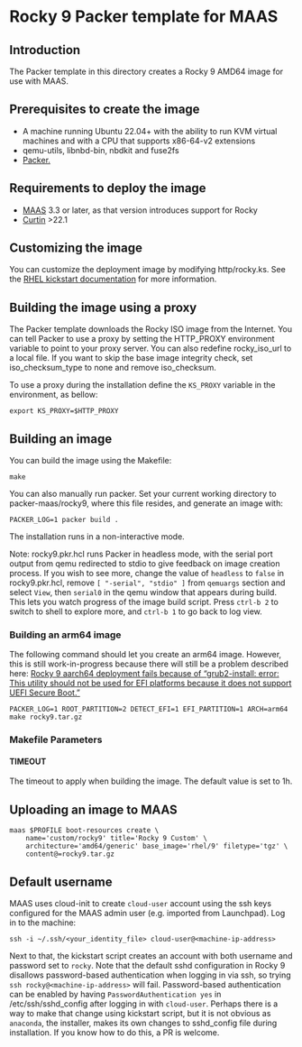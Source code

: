 # Rocky 9 Packer template for MAAS

## Introduction

The Packer template in this directory creates a Rocky 9 AMD64 image for use with MAAS.

## Prerequisites to create the image

* A machine running Ubuntu 22.04+ with the ability to run KVM virtual machines and with a CPU that supports x86-64-v2 extensions
* qemu-utils, libnbd-bin, nbdkit and fuse2fs
* [Packer.](https://www.packer.io/intro/getting-started/install.html)

## Requirements to deploy the image

* [MAAS](https://maas.io) 3.3 or later, as that version introduces support for Rocky
* [Curtin](https://launchpad.net/curtin) >22.1

## Customizing the image

You can customize the deployment image by modifying http/rocky.ks. See the [RHEL kickstart documentation](https://access.redhat.com/documentation/en-us/red_hat_enterprise_linux/8/html/performing_an_advanced_rhel_installation/kickstart-commands-and-options-reference_installing-rhel-as-an-experienced-user#part-or-partition_kickstart-commands-for-handling-storage) for more information.

## Building the image using a proxy

The Packer template downloads the Rocky ISO image from the Internet. You can tell Packer to use a proxy by setting the HTTP_PROXY environment variable to point to your proxy server. You can also  redefine rocky_iso_url to a local file. If you want to skip the base image integrity check, set iso_checksum_type to none and remove iso_checksum.

To use a proxy during the installation define the `KS_PROXY` variable in the environment, as bellow:

```shell
export KS_PROXY=$HTTP_PROXY
```


## Building an image

You can build the image using the Makefile:

```shell
make
```

You can also manually run packer. Set your current working directory to packer-maas/rocky9, where this file resides, and generate an image with:

```shell
PACKER_LOG=1 packer build .
```

The installation runs in a non-interactive mode.

Note: rocky9.pkr.hcl runs Packer in headless mode, with the serial port output from qemu redirected to stdio to give feedback on image creation process. If you wish to see more, change the value of `headless` to `false` in rocky9.pkr.hcl, remove `[ "-serial", "stdio" ]` from `qemuargs` section and select `View`, then `serial0` in the qemu window that appears during build. This lets you watch progress of the image build script. Press `ctrl-b 2` to switch to shell to explore more, and `ctrl-b 1` to go back to log view.

### Building an arm64 image

The following command should let you create an arm64 image. However, this is still work-in-progress because there will still be a problem described here: [Rocky 9 aarch64 deployment fails because of “grub2-install: error: This utility should not be used for EFI platforms because it does not support UEFI Secure Boot.”](https://discourse.maas.io/t/rocky-9-aarch64-deployment-fails-because-of-grub2-install-error-this-utility-should-not-be-used-for-efi-platforms-because-it-does-not-support-uefi-secure-boot/9863/1)

```
PACKER_LOG=1 ROOT_PARTITION=2 DETECT_EFI=1 EFI_PARTITION=1 ARCH=arm64 make rocky9.tar.gz
```

### Makefile Parameters

#### TIMEOUT

The timeout to apply when building the image. The default value is set to 1h.

## Uploading an image to MAAS

```shell
maas $PROFILE boot-resources create \
    name='custom/rocky9' title='Rocky 9 Custom' \
    architecture='amd64/generic' base_image='rhel/9' filetype='tgz' \
    content@=rocky9.tar.gz
```

## Default username

MAAS uses cloud-init to create ```cloud-user``` account using the ssh keys configured for the MAAS admin user (e.g. imported from Launchpad). Log in to the machine:

```shell
ssh -i ~/.ssh/<your_identity_file> cloud-user@<machine-ip-address>
```

Next to that, the kickstart script creates an account with both username and password set to  ```rocky```. Note that the default sshd configuration in Rocky 9 disallows password-based authentication when logging in via ssh, so trying `ssh rocky@<machine-ip-address>` will fail. Password-based authentication can be enabled by having `PasswordAuthentication yes` in /etc/ssh/sshd_config after logging in with ```cloud-user```. Perhaps there is a way to make that change using kickstart script, but it is not obvious as ```anaconda```, the installer, makes its own changes to sshd_config file during installation. If you know how to do this, a PR is welcome.
